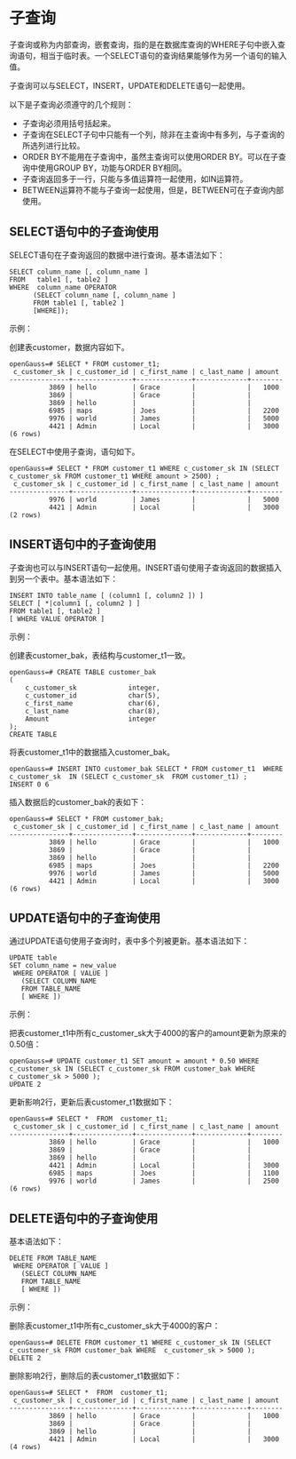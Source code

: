 # 子查询<a name="ZH-CN_TOPIC_0000001255021825"></a>

子查询或称为内部查询，嵌套查询，指的是在数据库查询的WHERE子句中嵌入查询语句，相当于临时表。一个SELECT语句的查询结果能够作为另一个语句的输入值。

子查询可以与SELECT，INSERT，UPDATE和DELETE语句一起使用。

以下是子查询必须遵守的几个规则：

-   子查询必须用括号括起来。
-   子查询在SELECT子句中只能有一个列，除非在主查询中有多列，与子查询的所选列进行比较。
-   ORDER BY不能用在子查询中，虽然主查询可以使用ORDER BY。可以在子查询中使用GROUP BY，功能与ORDER BY相同。
-   子查询返回多于一行，只能与多值运算符一起使用，如IN运算符。
-   BETWEEN运算符不能与子查询一起使用，但是，BETWEEN可在子查询内部使用。

## SELECT语句中的子查询使用<a name="section18631621173410"></a>

SELECT语句在子查询返回的数据中进行查询。基本语法如下：

```
SELECT column_name [, column_name ]
FROM   table1 [, table2 ]
WHERE  column_name OPERATOR
      (SELECT column_name [, column_name ]
      FROM table1 [, table2 ]
      [WHERE]);
```

示例：

创建表customer，数据内容如下。

```
openGauss=# SELECT * FROM customer_t1;
 c_customer_sk | c_customer_id | c_first_name | c_last_name | amount
---------------+---------------+--------------+-------------+--------
          3869 | hello         | Grace        |             |   1000
          3869 |               | Grace        |             |
          3869 | hello         |              |             |
          6985 | maps          | Joes         |             |   2200
          9976 | world         | James        |             |   5000
          4421 | Admin         | Local        |             |   3000
(6 rows)
```

在SELECT中使用子查询，语句如下。

```
openGauss=# SELECT * FROM customer_t1 WHERE c_customer_sk IN (SELECT c_customer_sk FROM customer_t1 WHERE amount > 2500) ;
 c_customer_sk | c_customer_id | c_first_name | c_last_name | amount
---------------+---------------+--------------+-------------+--------
          9976 | world         | James        |             |   5000
          4421 | Admin         | Local        |             |   3000
(2 rows)
```

## INSERT语句中的子查询使用<a name="section673219446257"></a>

子查询也可以与INSERT语句一起使用。INSERT语句使用子查询返回的数据插入到另一个表中。基本语法如下：

```
INSERT INTO table_name [ (column1 [, column2 ]) ]
SELECT [ *|column1 [, column2 ] ]
FROM table1 [, table2 ]
[ WHERE VALUE OPERATOR ]
```

示例：

创建表customer\_bak，表结构与customer\_t1一致。

```
openGauss=# CREATE TABLE customer_bak
(
    c_customer_sk             integer,
    c_customer_id             char(5),
    c_first_name              char(6),
    c_last_name               char(8),
    Amount                    integer
);
CREATE TABLE
```

将表customer\_t1中的数据插入customer\_bak。

```
openGauss=# INSERT INTO customer_bak SELECT * FROM customer_t1  WHERE c_customer_sk  IN (SELECT c_customer_sk  FROM customer_t1) ;
INSERT 0 6
```

插入数据后的customer\_bak的表如下：

```
openGauss=# SELECT * FROM customer_bak;
 c_customer_sk | c_customer_id | c_first_name | c_last_name | amount
---------------+---------------+--------------+-------------+--------
          3869 | hello         | Grace        |             |   1000
          3869 |               | Grace        |             |
          3869 | hello         |              |             |
          6985 | maps          | Joes         |             |   2200
          9976 | world         | James        |             |   5000
          4421 | Admin         | Local        |             |   3000
(6 rows)
```

## UPDATE语句中的子查询使用<a name="section9859359182516"></a>

通过UPDATE语句使用子查询时，表中多个列被更新。基本语法如下：

```
UPDATE table
SET column_name = new_value
 WHERE OPERATOR [ VALUE ]
   (SELECT COLUMN_NAME
   FROM TABLE_NAME
   [ WHERE ])
```

示例：

把表customer\_t1中所有c\_customer\_sk大于4000的客户的amount更新为原来的0.50倍：

```
openGauss=# UPDATE customer_t1 SET amount = amount * 0.50 WHERE c_customer_sk IN (SELECT c_customer_sk FROM customer_bak WHERE c_customer_sk > 5000 );
UPDATE 2
```

更新影响2行，更新后表customer\_t1数据如下：

```
openGauss=# SELECT *  FROM  customer_t1;
 c_customer_sk | c_customer_id | c_first_name | c_last_name | amount
---------------+---------------+--------------+-------------+--------
          3869 | hello         | Grace        |             |   1000
          3869 |               | Grace        |             |
          3869 | hello         |              |             |
          4421 | Admin         | Local        |             |   3000
          6985 | maps          | Joes         |             |   1100
          9976 | world         | James        |             |   2500
(6 rows)
```

## DELETE语句中的子查询使用<a name="section739691362617"></a>

基本语法如下：

```
DELETE FROM TABLE_NAME
 WHERE OPERATOR [ VALUE ]
   (SELECT COLUMN_NAME
   FROM TABLE_NAME
   [ WHERE ])
```

示例：

删除表customer\_t1中所有c\_customer\_sk大于4000的客户：

```
openGauss=# DELETE FROM customer_t1 WHERE c_customer_sk IN (SELECT c_customer_sk FROM customer_bak WHERE  c_customer_sk > 5000 );
DELETE 2
```

删除影响2行，删除后的表customer\_t1数据如下：

```
openGauss=# SELECT *  FROM  customer_t1;
 c_customer_sk | c_customer_id | c_first_name | c_last_name | amount
---------------+---------------+--------------+-------------+--------
          3869 | hello         | Grace        |             |   1000
          3869 |               | Grace        |             |
          3869 | hello         |              |             |
          4421 | Admin         | Local        |             |   3000
(4 rows)
```

